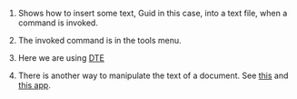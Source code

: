 
1. Shows how to insert some text, Guid in this case, into a text file, when a command is invoked.

2. The invoked command is in the tools menu. 

3. Here we are using [DTE](https://learn.microsoft.com/en-us/dotnet/api/envdte) 

4. There is another way to manipulate the text of a document. See [this](https://github.com/AvtsVivek/LearnVsExt/tree/main/src/tasks/552400-VsixCommandCommunity) and [this app](https://github.com/AvtsVivek/LearnVsExt/tree/main/src/apps/552400-VsixCommandCommunity).